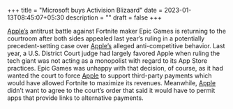 +++
title = "Microsoft buys Activision Blizaard"
date = 2023-01-13T08:45:07+05:30
description = ""
draft = false
+++

[Apple’s](apple.com) antitrust battle against Fortnite maker Epic Games is returning to the courtroom after both sides appealed last year’s ruling in a potentially precedent-setting case over [Apple’s](apple.com) alleged anti-competitive behavior. Last year, a U.S. District Court judge had largely favored Apple when ruling the tech giant was not acting as a monopolist with regard to its App Store practices. Epic Games was unhappy with that decision, of course, as it had wanted the court to force [Apple](apple.com) to support third-party payments which would have allowed Fortnite to maximize its revenues. Meanwhile, [Apple](apple.com) didn’t want to agree to the court’s order that said it would have to permit apps that provide links to alternative payments.
